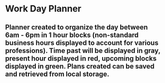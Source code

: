 # Work Day Planner

## Planner created to organize the day between 6am - 6pm in 1 hour blocks (non-standard business hours displayed to account for various professions).  Time past will be displayed in gray, present hour displayed in red, upcoming blocks displayed in green. Plans created can be saved and retrieved from local storage.

